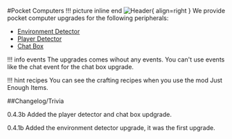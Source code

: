 #Pocket Computers
!!! picture inline end
    ![Header](https://srendi.de/wp-content/uploads/2021/04/Advanced-Pocket-Computer.png){ align=right }
We provide pocket computer upgrades for the following peripherals:

* [Environment Detector](https://docs.srendi.de/Peripherals/environmentdetector/)
* [Player Detector](https://docs.srendi.de/Peripherals/playerdetector/)
* [Chat Box](https://docs.srendi.de/Peripherals/chatbox/)

!!! info events
    The upgrades comes wihout any events. You can't use events like the chat event
    for the chat box upgrade.

!!! hint recipes
    You can see the crafting recipes when you use the mod Just Enough Items.

##Changelog/Trivia

0.4.3b
Added the player detector and chat box updgrade.

0.4.1b
Added the environment detector upgrade, it was the first upgrade.

